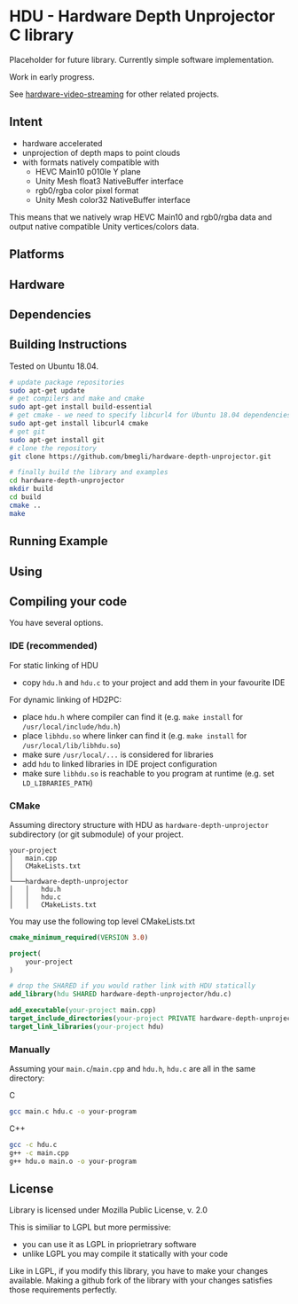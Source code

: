 # HDU - Hardware Depth Unprojector C library

Placeholder for future library.
Currently simple software implementation.

Work in early progress.

See [hardware-video-streaming](https://github.com/bmegli/hardware-video-streaming) for other related projects.

## Intent

- hardware accelerated
- unprojection of depth maps to point clouds
- with formats natively compatible with
     - HEVC Main10 p010le Y plane
     - Unity Mesh float3 NativeBuffer interface
     - rgb0/rgba color pixel format
     - Unity Mesh color32 NativeBuffer interface

This means that we natively wrap HEVC Main10 and rgb0/rgba data and output native compatible Unity vertices/colors data. 

## Platforms 

## Hardware

## Dependencies

## Building Instructions

Tested on Ubuntu 18.04.

``` bash
# update package repositories
sudo apt-get update 
# get compilers and make and cmake
sudo apt-get install build-essential
# get cmake - we need to specify libcurl4 for Ubuntu 18.04 dependencies problem
sudo apt-get install libcurl4 cmake
# get git
sudo apt-get install git
# clone the repository
git clone https://github.com/bmegli/hardware-depth-unprojector.git

# finally build the library and examples
cd hardware-depth-unprojector
mkdir build
cd build
cmake ..
make
```

## Running Example

## Using

## Compiling your code

You have several options.

### IDE (recommended)

For static linking of HDU
- copy `hdu.h` and `hdu.c` to your project and add them in your favourite IDE

For dynamic linking of HD2PC:
- place `hdu.h` where compiler can find it (e.g. `make install` for `/usr/local/include/hdu.h`)
- place `libhdu.so` where linker can find it (e.g. `make install` for `/usr/local/lib/libhdu.so`)
- make sure `/usr/local/...` is considered for libraries
- add `hdu` to linked libraries in IDE project configuration
- make sure `libhdu.so` is reachable to you program at runtime (e.g. set `LD_LIBRARIES_PATH`)

### CMake

Assuming directory structure with HDU as `hardware-depth-unprojector` subdirectory (or git submodule) of your project.

```
your-project
│   main.cpp
│   CMakeLists.txt
│
└───hardware-depth-unprojector
│   │   hdu.h
│   │   hdu.c
│   │   CMakeLists.txt
```

You may use the following top level CMakeLists.txt

``` CMake
cmake_minimum_required(VERSION 3.0)

project(
    your-project
)

# drop the SHARED if you would rather link with HDU statically
add_library(hdu SHARED hardware-depth-unprojector/hdu.c)

add_executable(your-project main.cpp)
target_include_directories(your-project PRIVATE hardware-depth-unprojector)
target_link_libraries(your-project hdu)
```

### Manually

Assuming your `main.c`/`main.cpp` and `hdu.h`, `hdu.c` are all in the same directory:

C
```bash
gcc main.c hdu.c -o your-program
```

C++
```bash
gcc -c hdu.c
g++ -c main.cpp
g++ hdu.o main.o -o your-program
```

## License

Library is licensed under Mozilla Public License, v. 2.0

This is similiar to LGPL but more permissive:
- you can use it as LGPL in prioprietrary software
- unlike LGPL you may compile it statically with your code

Like in LGPL, if you modify this library, you have to make your changes available.
Making a github fork of the library with your changes satisfies those requirements perfectly.
